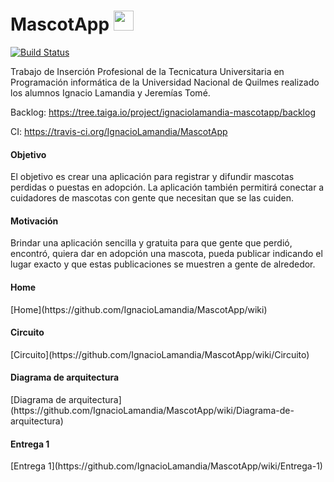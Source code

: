 # MascotApp  <img src="https://github.com/IgnacioLamandia/MascotApp/blob/master/mascotapp-frontend/src/assets/icon/favicon.ico" height="32" width="32">

[![Build Status](https://travis-ci.org/IgnacioLamandia/MascotApp.svg?branch=master)](https://travis-ci.org/IgnacioLamandia/MascotApp)

Trabajo de Inserción Profesional de la Tecnicatura Universitaria en Programación informática de la Universidad Nacional de Quilmes realizado los alumnos Ignacio Lamandia y Jeremías Tomé.

Backlog: https://tree.taiga.io/project/ignaciolamandia-mascotapp/backlog

CI: https://travis-ci.org/IgnacioLamandia/MascotApp

<h4>Objetivo</h4>

<p> El objetivo es crear una aplicación para registrar y difundir mascotas perdidas o puestas en adopción. La aplicación también permitirá conectar a cuidadores de mascotas con gente que necesitan que se las cuiden.</p>

<h4>Motivación</h4>

<p>Brindar una aplicación sencilla y gratuita para que gente que perdió, encontró, quiera dar en adopción una mascota, pueda publicar indicando el lugar exacto y que estas publicaciones se muestren a gente de alrededor.</p>

<h4>Home</h4>
[Home](https://github.com/IgnacioLamandia/MascotApp/wiki)

<h4>Circuito</h4>
[Circuito](https://github.com/IgnacioLamandia/MascotApp/wiki/Circuito)

<h4>Diagrama de arquitectura</h4>
[Diagrama de arquitectura](https://github.com/IgnacioLamandia/MascotApp/wiki/Diagrama-de-arquitectura)

<h4>Entrega 1</h4>
[Entrega 1](https://github.com/IgnacioLamandia/MascotApp/wiki/Entrega-1)
